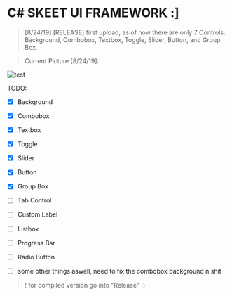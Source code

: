# C# SKEET UI FRAMEWORK :]

> [8/24/19] [RELEASE] first upload, as of now there are only 7 Controls: Background, Combobox, Textbox, Toggle, Slider, 
Button, and Group Box.

> Current Picture [8/24/19]:


![test](https://i.imgur.com/aXk9Qus.png)


TODO:

- [x] Background
- [x] Combobox
- [x] Textbox
- [x] Toggle
- [x] Slider
- [x] Button
- [x] Group Box
- [ ] Tab Control
- [ ] Custom Label
- [ ] Listbox
- [ ] Progress Bar
- [ ] Radio Button
- [ ] some other things aswell, need to fix the combobox background n shit


> ! for compiled version go into "Release" :)

